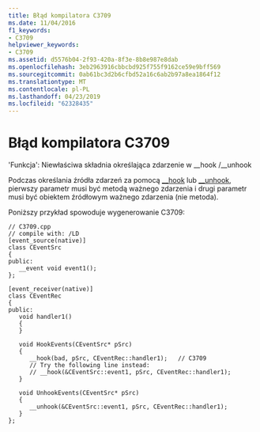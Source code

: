 ```yaml
---
title: Błąd kompilatora C3709
ms.date: 11/04/2016
f1_keywords:
- C3709
helpviewer_keywords:
- C3709
ms.assetid: d5576b04-2f93-420a-8f3e-8b8e987e8dab
ms.openlocfilehash: 3eb2963916cbbcbd925f755f9162ce59e9bff569
ms.sourcegitcommit: 0ab61bc3d2b6cfbd52a16c6ab2b97a8ea1864f12
ms.translationtype: MT
ms.contentlocale: pl-PL
ms.lasthandoff: 04/23/2019
ms.locfileid: "62328435"
---
```

# <a name="compiler-error-c3709"></a>Błąd kompilatora C3709

'Funkcja': Niewłaściwa składnia określająca zdarzenie w __hook /\__unhook

Podczas określania źródła zdarzeń za pomocą [__hook](../../cpp/hook.md) lub [__unhook](../../cpp/unhook.md), pierwszy parametr musi być metodą ważnego zdarzenia i drugi parametr musi być obiektem źródłowym ważnego zdarzenia (nie metoda).

Poniższy przykład spowoduje wygenerowanie C3709:

```
// C3709.cpp
// compile with: /LD
[event_source(native)]
class CEventSrc
{
public:
   __event void event1();
};

[event_receiver(native)]
class CEventRec
{
public:
   void handler1()
   {
   }

   void HookEvents(CEventSrc* pSrc)
   {
      __hook(bad, pSrc, CEventRec::handler1);   // C3709
      // Try the following line instead:
      // __hook(&CEventSrc::event1, pSrc, CEventRec::handler1);
   }

   void UnhookEvents(CEventSrc* pSrc)
   {
      __unhook(&CEventSrc::event1, pSrc, CEventRec::handler1);
   }
};
```